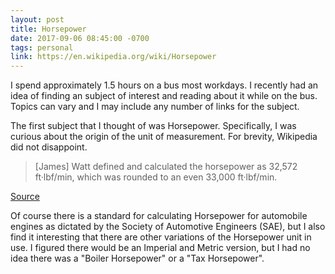 ```yaml
---
layout: post
title: Horsepower
date: 2017-09-06 08:45:00 -0700
tags: personal
link: https://en.wikipedia.org/wiki/Horsepower
---
```


I spend approximately 1.5 hours on a bus most workdays. I recently had an idea of finding an subject of interest and reading about it while on the bus. Topics can vary and I may include any number of links for the subject.

The first subject that I thought of was Horsepower. Specifically, I was curious about the origin of the unit of measurement. For brevity, Wikipedia did not disappoint.

> [James] Watt defined and calculated the horsepower as 32,572 ft·lbf/min, which was rounded to an even 33,000 ft·lbf/min.

[Source](https://web.archive.org/web/20070813154716/http://sections.asme.org/philadelphia/sept02.htm)

Of course there is a standard for calculating Horsepower for automobile engines as dictated by the Society of Automotive Engineers (SAE), but I also find it interesting that there are other variations of the Horsepower unit in use. I figured there would be an Imperial and Metric version, but I had no idea there was a "Boiler Horsepower" or a "Tax Horsepower".

